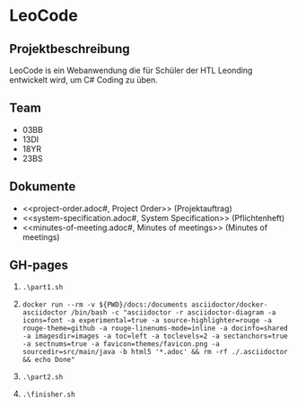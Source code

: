 # LeoCode

## Projektbeschreibung

LeoCode is ein Webanwendung die für Schüler der HTL Leonding entwickelt wird, um C# Coding zu üben.

## Team

* 03BB
* 13DI
* 18YR
* 23BS

## Dokumente

* <<project-order.adoc#, Project Order>> (Projektauftrag)
* <<system-specification.adoc#, System Specification>> (Pflichtenheft)
* <<minutes-of-meeting.adoc#, Minutes of meetings>> (Minutes of meetings)

## GH-pages

1. ```.\part1.sh```

2. ``docker run --rm -v ${PWD}/docs:/documents asciidoctor/docker-asciidoctor /bin/bash -c "asciidoctor -r asciidoctor-diagram -a icons=font -a experimental=true -a source-highlighter=rouge -a rouge-theme=github -a rouge-linenums-mode=inline -a docinfo=shared -a imagesdir=images -a toc=left -a toclevels=2 -a sectanchors=true -a sectnums=true -a favicon=themes/favicon.png -a sourcedir=src/main/java -b html5 '*.adoc' && rm -rf ./.asciidoctor && echo Done"``

3. ```.\part2.sh```

4. ``.\finisher.sh``